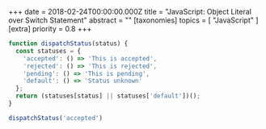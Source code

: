 +++
date = 2018-02-24T00:00:00.000Z
title = "JavaScript: Object Literal over Switch Statement"
abstract = ""
[taxonomies]
topics = [ "JavaScript" ]
[extra]
priority = 0.8
+++

```js
function dispatchStatus(status) {
  const statuses = {
    'accepted': () => 'This is accepted',
    'rejected': () => 'This is rejected',
    'pending': () => 'This is pending',
    'default': () => 'Status unknown'
  };
  return (statuses[status] || statuses['default'])();
}

dispatchStatus('accepted')
```